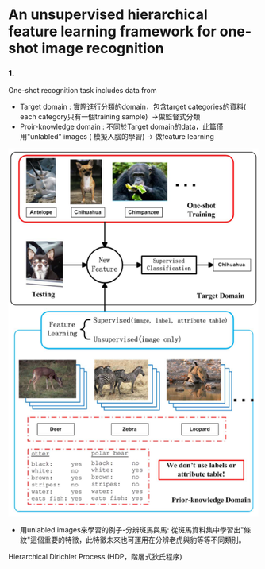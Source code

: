 # An unsupervised hierarchical feature learning framework for one-shot image recognition

### 1. 
One-shot recognition task includes data from 
- Target domain : 實際進行分類的domain，包含target categories的資料( each category只有一個training sample)  ->做監督式分類
- Proir-knowledge domain : 不同於Target domain的data，此篇僅用"unlabled" images ( 模擬人腦的學習) -> 做feature learning

![](https://github.com/jasminehung/Deep-Learning-paper/blob/master/images/target.PNG)

- 用unlabled images來學習的例子-分辨斑馬與馬: 從斑馬資料集中學習出"條紋"這個重要的特徵，此特徵未來也可運用在分辨老虎與豹等等不同類別。

Hierarchical Dirichlet Process (HDP，階層式狄氏程序)

